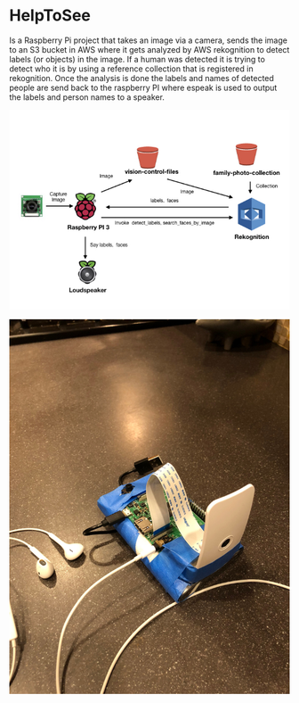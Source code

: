 # HelpToSee
Is a Raspberry Pi project that takes an image via a camera, sends the image to an S3 bucket in AWS where it gets analyzed by AWS rekognition to detect labels (or objects) in the image. If a human was detected it is trying to detect who it is by using a reference collection that is registered in rekognition. Once the analysis is done the labels and names of detected people are send back to the raspberry PI where espeak is used to output the labels and person names to a speaker. 

![Architecture](https://github.com/Hofi2010/HelpToSee/raw/master/HelpToSeeArchitecture.001.jpeg)


![Prototype](https://github.com/Hofi2010/HelpToSee/raw/master/HelpToSee-Prototype.JPG)

